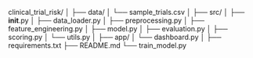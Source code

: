 clinical_trial_risk/
│
├── data/
│   └── sample_trials.csv
│
├── src/
│   ├── __init__.py
│   ├── data_loader.py
│   ├── preprocessing.py
│   ├── feature_engineering.py
│   ├── model.py
│   ├── evaluation.py
│   ├── scoring.py
│   └── utils.py
│
├── app/
│   └── dashboard.py
│
├── requirements.txt
├── README.md
└── train_model.py
